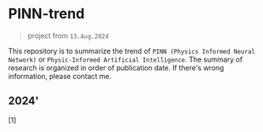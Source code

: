 # PINN-trend
> project from `13.Aug.2024`

This repository is to summarize the trend of `PINN (Physics Informed Neural Network)` or `Physic-Informed Artificial Intelligence`. The summary of research is organized in order of publication date. If there's wrong information, please contact  me.

## 2024'
[1] 